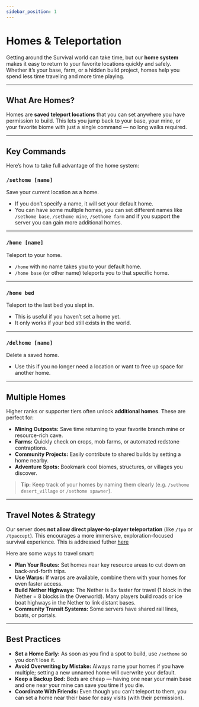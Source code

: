 ```yaml
---
sidebar_position: 1
---
```


# Homes & Teleportation

Getting around the Survival world can take time, but our **home system** makes it easy to return to your favorite locations quickly and safely. Whether it’s your base, farm, or a hidden build project, homes help you spend less time traveling and more time playing.

---

## What Are Homes?

Homes are **saved teleport locations** that you can set anywhere you have permission to build. This lets you jump back to your base, your mine, or your favorite biome with just a single command — no long walks required.

---

## Key Commands

Here’s how to take full advantage of the home system:

### `/sethome [name]`

Save your current location as a home.

* If you don’t specify a name, it will set your default home.
* You can have some multiple homes, you can set different names like `/sethome base`, `/sethome mine`, `/sethome farm` and if you support the server you can gain more additional homes.

---

### `/home [name]`

Teleport to your home.

* `/home` with no name takes you to your default home.
* `/home base` (or other name) teleports you to that specific home.

---

### `/home bed`

Teleport to the last bed you slept in.

* This is useful if you haven’t set a home yet.
* It only works if your bed still exists in the world.

---

### `/delhome [name]`

Delete a saved home.

* Use this if you no longer need a location or want to free up space for another home.

---

## Multiple Homes

Higher ranks or supporter tiers often unlock **additional homes**. These are perfect for:

* **Mining Outposts:** Save time returning to your favorite branch mine or resource-rich cave.
* **Farms:** Quickly check on crops, mob farms, or automated redstone contraptions.
* **Community Projects:** Easily contribute to shared builds by setting a home nearby.
* **Adventure Spots:** Bookmark cool biomes, structures, or villages you discover.

> **Tip:** Keep track of your homes by naming them clearly (e.g. `/sethome desert_village` or `/sethome spawner`).

---

## Travel Notes & Strategy

Our server does **not allow direct player-to-player teleportation** (like `/tpa` or `/tpaccept`). This encourages a more immersive, exploration-focused survival experience. This is addressed futher [here](./faq.md)

Here are some ways to travel smart:

* **Plan Your Routes:** Set homes near key resource areas to cut down on back-and-forth trips.
* **Use Warps:** If warps are available, combine them with your homes for even faster access.
* **Build Nether Highways:** The Nether is 8× faster for travel (1 block in the Nether = 8 blocks in the Overworld). Many players build roads or ice boat highways in the Nether to link distant bases.
* **Community Transit Systems:** Some servers have shared rail lines, boats, or portals.

---

## Best Practices

* **Set a Home Early:** As soon as you find a spot to build, use `/sethome` so you don’t lose it.
* **Avoid Overwriting by Mistake:** Always name your homes if you have multiple; setting a new unnamed home will overwrite your default.
* **Keep a Backup Bed:** Beds are cheap — having one near your main base and one near your mine can save you time if you die.
* **Coordinate With Friends:** Even though you can’t teleport to them, you can set a home near their base for easy visits (with their permission).
